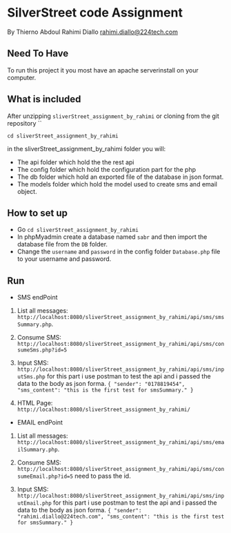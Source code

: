 # SilverStreet code Assignment 
By Thierno Abdoul Rahimi Diallo rahimi.diallo@224tech.com
 
 ## Need To Have  
 To run this project it you most have an apache serverinstall on your computer.
 
## What is included

After unzipping `sliverStreet_assignment_by_rahimi` or cloning from the git repository ``

`cd sliverStreet_assignment_by_rahimi`

in the sliverStreet_assignment_by_rahimi folder you will:

- The api folder which hold the the rest api
- The config folder which hold the configuration part for the php
- The db folder which hold an exported file of the database in json format.
- The models folder which hold the model used to create sms and email object.

## How to set up 

- Go `cd sliverStreet_assignment_by_rahimi`
- In phpMyadmin create a database named `sabr` and then import the database file from the `DB` folder.
- Change the `username` and `password` in the config folder `Database.php` file to your username and password.

## Run

- SMS endPoint

1) List all messages: `http://localhost:8080/sliverStreet_assignment_by_rahimi/api/sms/smsSummary.php`.

2) Consume SMS: `http://localhost:8080/sliverStreet_assignment_by_rahimi/api/sms/consumeSms.php?id=5`

3) Input SMS: `http://localhost:8080/sliverStreet_assignment_by_rahimi/api/sms/inputSms.php` for this part i use postman to test the api and i passed the data to the body as json forma.
`{
	"sender": "0178819454",
	"sms_content": "this is the first test for smsSummary."
}`

4) HTML Page: `http://localhost:8080/sliverStreet_assignment_by_rahimi/`

- EMAIL endPoint 

1) List all messages: `http://localhost:8080/sliverStreet_assignment_by_rahimi/api/sms/emailSummary.php`.

2) Consume SMS: `http://localhost:8080/sliverStreet_assignment_by_rahimi/api/sms/consumeEmail.php?id=5` need to pass the id.

3) Input SMS: `http://localhost:8080/sliverStreet_assignment_by_rahimi/api/sms/inputEmail.php` for this part i use postman to test the api and i passed the data to the body as json forma.
`{
	"sender": "rahimi.diallo@224tech.com",
	"sms_content": "this is the first test for smsSummary."
}`

